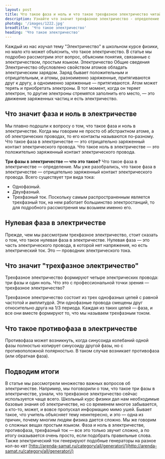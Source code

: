 ```yaml
---
layout: post 
title: Что такое фаза и ноль и что такое трехфазное электричество читайте определение в статье | GR
description: Узнайте что значит трехфазное электричество - определение ноль и фаза в статье | GR
photobg: '/images/1222.jpg'
breadtitle: 'Что такое электричество'
heading: 'Что такое электричество'
--- 
```

Каждый из нас изучал тему "Электричество" в школьном курсе физики, но мало кто может объяснить, что такое электричество. В статье мы подробно рассмотрим этот вопрос, объясним понятия, связанные с электричеством, простым языком.
Электричество
Общие сведения
Электричество обусловлено свойством атомов обладать электрическим зарядом. Заряд бывает положительным и отрицательным, и атомы, разноименно заряженные, притягиваются друг к другу, а одноименно заряженные — притягиваются. 
Атом может терять и приобретать электроны. В тот момент, когда он теряет электрон, то другие электроны стремятся заполнить его место, — это движение заряженных частиц и есть электричество. 

Что значит фаза и ноль в электричестве
------------------------
Мы плавно подошли к вопросу о том, что такое фаза и ноль в электричестве.
Когда мы говорим не просто об абстрактном атоме, а об электрических проводах, то его контакты называются по-разному.
Что такое фаза в электричестве — это отрицательно заряженный контакт электрического провода. Что такое ноль в электричестве — это положительно заряженный контакт электрического провода.

**Три фазы в электричестве — что это такое?**
Что такое фаза в электричестве — определение.
Мы уже разобрались, что такое фаза в электричестве — отрицательно заряженный контакт электрического провода. Всего существует три вида тока:

* Однофазный.
* Двухфазный.
* Трехфазный ток.
Поскольку самым распространенным является трехфазный ток, на нем работает большинство электростанций, то для подробного рассмотрения мы возьмем именно его.

Нулевая фаза в электричестве
------------------------
Прежде, чем мы рассмотрим трехфазное электричество, стоит сказать о том, что такое нулевая фаза в электричестве. Нулевая фаза — это часть электрического провода, в которой нет напряжения, но есть электрический ток. Это — проводник электрического тока.
 
Что значит "трехфазное электричество"
------------------------
Трехфазное электричество формируют четыре электрических провода: три фазы и один ноль. Что это с профессиональной точки зрения — трехфазное электричество?

Трехфазное электричество состоит из трех однофазных цепей с равной частотой и амплитудой. Эти однофазные провода смещены друг относительно друга на 1/3 периода. Каждая из таких цепей — фаза, и все они вместе формируют то, что мы называем трехфазным током.

Что такое противофаза в электричестве
------------------------
Противофаза может возникнуть, когда синусоида колебаний одной фазы полностью копирует синусоиду другой фазы, но с противоположной полярностью. В таком случае возникает противофаза (или обратная фаза). 

Подводим итоги
------------------------
В статье мы рассмотрели множество важных вопросов об электричестве. Например, мы поговорили о том, что такое три фазы в электричестве, узнали, что трехфазное электричество сейчас используется чаще всего.
Школьный курс физики дал нам необходимые базовые знания об электричестве, но со временем многое забывается, а кто-то, может, и вовсе пропускал информацию мимо ушей. Бывает такое, что учитель объясняет тему неинтересно, и это — одна из причин, почему многим людям физика дается сложно.
Мы же говорим о сложных вещах простым языком. Фаза и ноль в электричестве, противофаза, трехфазный ток — все это только звучит сложно, а по итогу оказывается очень просто, если подобрать правильные слова. Также электрический ток генерируют подобные генераторы на разное кол-во квт [http://arenda-samat.ru/category/all/generatori/](http://arenda-samat.ru/category/all/generatori/)
